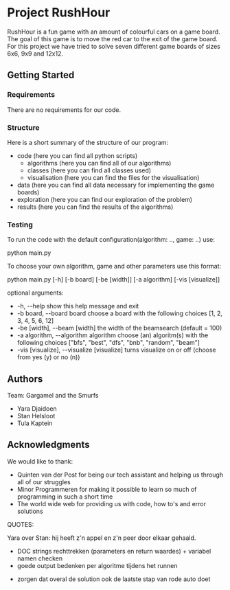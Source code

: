 # Project RushHour

RushHour is a fun game with an amount of colourful cars on a game board. The goal of this game is to move
the red car to the exit of the game board. For this project we have tried to solve seven different game boards
of sizes 6x6, 9x9 and 12x12.

## Getting Started

### Requirements

There are no requirements for our code.

### Structure

Here is a short summary of the structure of our program:
+ code (here you can find all python scripts)
  + algorithms (here you can find all of our algorithms)
  + classes (here you can find all classes used)
  + visualisation (here you can find the files for the visualisation)
+ data (here you can find all data necessary for implementing the game boards)
+ exploration (here you can find our exploration of the problem)
+ results (here you can find the results of the algorithms)

### Testing

To run the code with the default configuration(algorithm: .., game: ..) use:

python main.py

To choose your own algorithm, game and other parameters use this format:

python main.py [-h] [-b board] [-be [width]] [-a algorithm] [-vis [visualize]]

optional arguments:
  + -h, --help            show this help message and exit
  + -b board, --board board
                        choose a board with the following choices [1, 2, 3, 4,
                        5, 6, 12]
  + -be [width], --beam [width]
                        the width of the beamsearch (default = 100)
  + -a algorithm, --algorithm algorithm
                        choose (an) algoritm(s) with the following choices
                        ["bfs", "best", "dfs", "bnb", "random", "beam"]
  + -vis [visualize], --visualize [visualize]
                        turns visualize on or off (choose from yes (y) or no
                        (n))


## Authors

Team: Gargamel and the Smurfs

+ Yara Djaidoen
+ Stan Helsloot
+ Tula Kaptein

## Acknowledgments

We would like to thank:

+ Quinten van der Post for being our tech assistant and helping us through all of our struggles
+ Minor Programmeren for making it possible to learn so much of programming in such a short time
+ The world wide web for providing us with code, how to's and error solutions



QUOTES:

Yara over Stan: hij heeft z'n appel en z'n peer door elkaar gehaald.

<!-- + init.py bestanden aanpassen -->
<!-- + hashh (ipv lijst naar str, strings toevoegen?) -->
<!-- + class: constructiveAlgorithm maken, INHERITANCE -->
<!-- + dubbele dingen uit BFS, DFS, BeFS, IDDFS halen -->
<!-- + make_possible_babies is lange functie -->
<!-- + elk algoritme een run functie geven, die ook een solution teruggeeft -->
<!-- + args parser -->
<!-- + requirements.txt maken -->
+ DOC strings rechttrekken (parameters en return waardes) + variabel namen checken
+ goede output bedenken per algoritme tijdens het runnen
<!-- + leeg environment aanmaken met anaconda en pipreqs om requirements te testen -->
<!-- + archief van BEAM search aanpassen! met distance -->
+ zorgen dat overal de solution ook de laatste stap van rode auto doet
